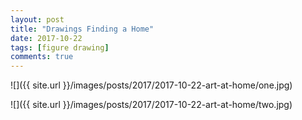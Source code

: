 ```yaml
---
layout: post
title: "Drawings Finding a Home"
date: 2017-10-22
tags: [figure drawing]
comments: true
---
```

![]({{ site.url }}/images/posts/2017/2017-10-22-art-at-home/one.jpg)

![]({{ site.url }}/images/posts/2017/2017-10-22-art-at-home/two.jpg)


